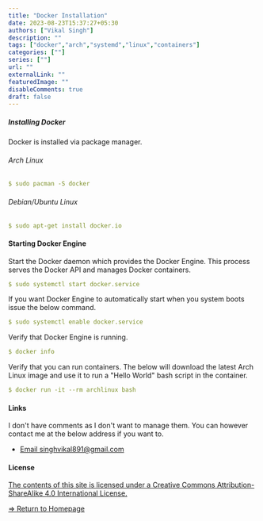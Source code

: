 ```yaml
---
title: "Docker Installation"
date: 2023-08-23T15:37:27+05:30
authors: ["Vikal Singh"]
description: ""
tags: ["docker","arch","systemd","linux","containers"]
categories: [""]
series: [""]
url: ""
externalLink: ""
featuredImage: ""
disableComments: true
draft: false
---
```



##### Installing Docker
Docker is installed via package manager.
###### Arch Linux
```yaml
$ sudo pacman -S docker
```

###### Debian/Ubuntu Linux
```yaml
$ sudo apt-get install docker.io
```


#### Starting Docker Engine
Start the Docker daemon which provides the Docker Engine. This process serves the Docker API and manages Docker containers.
```yaml
$ sudo systemctl start docker.service
```


If you want Docker Engine to automatically start when you system boots issue the below command.
```yaml
$ sudo systemctl enable docker.service
```
Verify that Docker Engine is running.
```yaml
$ docker info
```
Verify that you can run containers. The below will download the latest Arch Linux image and use it to run a "Hello World" bash script in the container.
```yaml
$ docker run -it --rm archlinux bash
```

#### Links
I don't have comments as I don't want to manage them. You can however contact me at the below address if you want to.

 - [Email singhvikal891@gmail.com](mailto:singhvikal891@gmail.com)



#### License 

[The contents of this site is licensed under a Creative Commons Attribution-ShareAlike 4.0 International License.](https://creativecommons.org/licenses/by-sa/4.0/)

[=> Return to Homepage](https://vikmenace.github.io)
